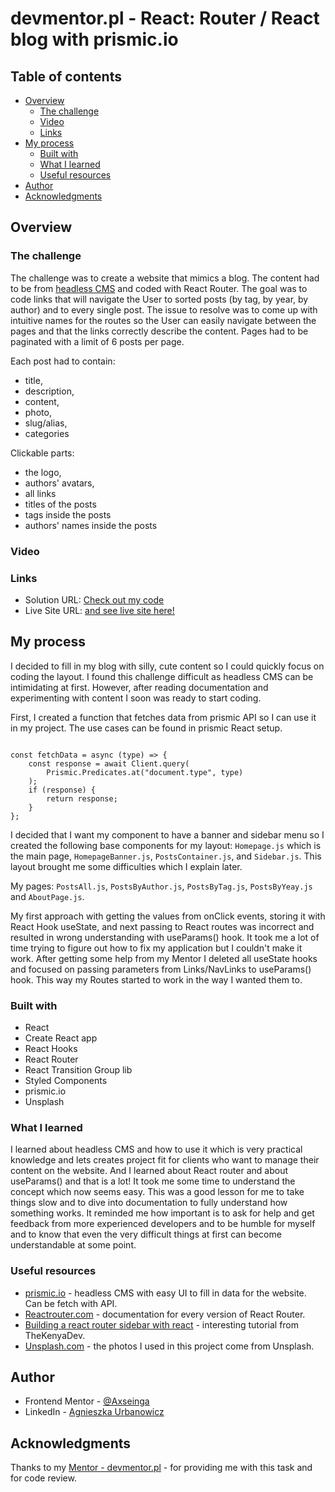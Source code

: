 # devmentor.pl - React: Router / React blog with prismic.io

## Table of contents

-   [Overview](#overview)
    -   [The challenge](#the-challenge)
    -   [Video](#video)
    -   [Links](#links)
-   [My process](#my-process)
    -   [Built with](#built-with)
    -   [What I learned](#what-i-learned)
    -   [Useful resources](#useful-resources)
-   [Author](#author)
-   [Acknowledgments](#acknowledgments)

## Overview

### The challenge

The challenge was to create a website that mimics a blog. The content had to be from [headless CMS](https://prismic.io/) and coded with React Router. The goal was to code links that will navigate the User to sorted posts (by tag, by year, by author) and to every single post. The issue to resolve was to come up with intuitive names for the routes so the User can easily navigate between the pages and that the links correctly describe the content. Pages had to be paginated with a limit of 6 posts per page.

Each post had to contain:

-   title,
-   description,
-   content,
-   photo,
-   slug/alias,
-   categories

Clickable parts:

-   the logo,
-   authors' avatars,
-   all links
-   titles of the posts
-   tags inside the posts
-   authors' names inside the posts

### Video

### Links

-   Solution URL: [Check out my code](https://github.com/axseinga/react-router-blog)
-   Live Site URL: [and see live site here!](https://axseinga-react-router-blog.netlify.app/)

## My process

I decided to fill in my blog with silly, cute content so I could quickly focus on coding the layout. I found this challenge difficult as headless CMS can be intimidating at first. However, after reading documentation and experimenting with content I soon was ready to start coding.

First, I created a function that fetches data from prismic API so I can use it in my project. The use cases can be found in prismic React setup.

```

const fetchData = async (type) => {
    const response = await Client.query(
        Prismic.Predicates.at("document.type", type)
    );
    if (response) {
        return response;
    }
};
```

I decided that I want my component to have a banner and sidebar menu so I created the following base components for my layout:
`Homepage.js` which is the main page, `HomepageBanner.js`, `PostsContainer.js`, and `Sidebar.js`. This layout brought me some difficulties which I explain later.

My pages: `PostsAll.js`, `PostsByAuthor.js`, `PostsByTag.js`, `PostsByYeay.js` and `AboutPage.js`.

My first approach with getting the values from onClick events, storing it with React Hook useState, and next passing to React routes was incorrect and resulted in wrong understanding with useParams() hook. It took me a lot of time trying to figure out how to fix my application but I couldn't make it work. After getting some help from my Mentor I deleted all useState hooks and focused on passing parameters from Links/NavLinks to useParams() hook. This way my Routes started to work in the way I wanted them to.

### Built with

-   React
-   Create React app
-   React Hooks
-   React Router
-   React Transition Group lib
-   Styled Components
-   prismic.io
-   Unsplash

### What I learned

I learned about headless CMS and how to use it which is very practical knowledge and lets creates project fit for clients who want to manage their content on the website.
And I learned about React router and about useParams() and that is a lot! It took me some time to understand the concept which now seems easy. This was a good lesson for me to take things slow and to dive into documentation to fully understand how something works. It reminded me how important is to ask for help and get feedback from more experienced developers and to be humble for myself and to know that even the very difficult things at first can become understandable at some point.

### Useful resources

-   [prismic.io](https://prismic.io/) - headless CMS with easy UI to fill in data for the website. Can be fetch with API.
-   [Reactrouter.com](https://reactrouter.com/) - documentation for every version of React Router.
-   [Building a react router sidebar with react](https://thekenyandev.com/blog/building-a-react-router-sidebar-with-react/) - interesting tutorial from TheKenyaDev.
-   [Unsplash.com](https://unsplash.com/) - the photos I used in this project come from Unsplash.

## Author

-   Frontend Mentor - [@Axseinga](https://www.frontendmentor.io/profile/yourusername)
-   LinkedIn - [Agnieszka Urbanowicz](https://www.linkedin.com/in/agnieszka-urbanowicz-051147151/)

## Acknowledgments

Thanks to my [Mentor - devmentor.pl](https://devmentor.pl/) - for providing me with this task and for code review.
